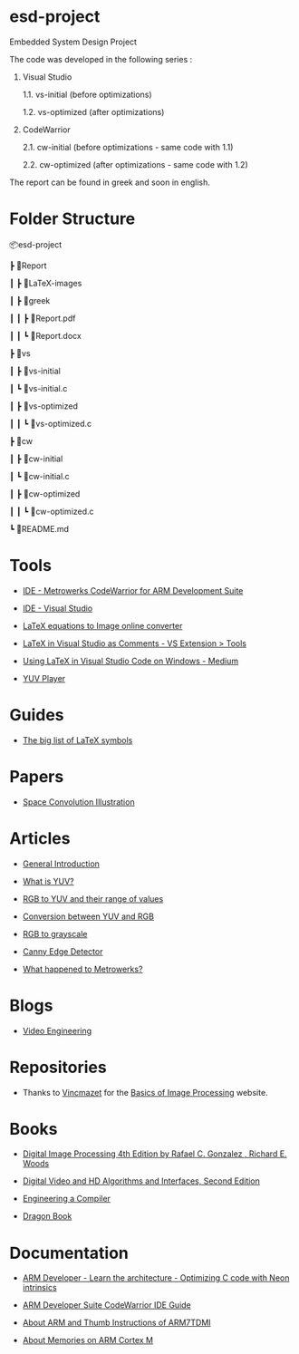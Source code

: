 # esd-project
Embedded System Design Project

The code was developed in the following series :

1. Visual Studio
   
   1.1. vs-initial (before optimizations)

   1.2. vs-optimized (after optimizations)

2. CodeWarrior

   2.1. cw-initial (before optimizations - same code with 1.1)

   2.2. cw-optimized (after optimizations - same code with 1.2)

The report can be found in greek and soon in english.

# Folder Structure

📦esd-project

┣ 📂Report

┃ ┣ 📂LaTeX-images

┃ ┣ 📂greek

┃ ┃ ┣ 📜Report.pdf

┃ ┃ ┗ 📜Report.docx

┣ 📂vs

┃ ┣ 📂vs-initial

┃ ┗ 📜vs-initial.c

┃ ┣ 📂vs-optimized

┃ ┃ ┗ 📜vs-optimized.c

┣ 📂cw

┃ ┣ 📂cw-initial

┃ ┗ 📜cw-initial.c

┃ ┣ 📂cw-optimized

┃ ┃ ┗ 📜cw-optimized.c

┗ 📜README.md

# Tools

 - [IDE - Metrowerks CodeWarrior for ARM Development Suite](http://www.metrowerks.com/)

 - [IDE - Visual Studio](https://visualstudio.microsoft.com/)

 - [LaTeX equations to Image online converter](https://latex2image.joeraut.com/)

 - [LaTeX in Visual Studio as Comments - VS Extension > Tools](https://marketplace.visualstudio.com/items?itemName=vs-publisher-1305558.VsTeXCommentsExtension2022)

 - [Using LaTeX in Visual Studio Code on Windows - Medium](https://guillaumeblanchet.medium.com/using-latex-in-visual-studio-code-on-windows-121032043dad)

 - [YUV Player](https://github.com/Tee0125/yuvplayer)

# Guides

 - [The big list of LaTeX symbols](https://ftp.cc.uoc.gr/mirrors/CTAN/info/symbols/comprehensive/symbols-a4.pdf)

# Papers

 - [Space Convolution Illustration](https://www.researchgate.net/figure/Schematic-illustration-of-a-convolutional-operation-The-convolutional-kernel-shifts-over_fig2_332190148)

# Articles

 - [General Introduction](https://en.wikipedia.org/wiki/Digital_image_processing)

 - [What is YUV?](https://www.pcmag.com/encyclopedia/term/yuv)

 - [RGB to YUV and their range of values](https://dexonsystems.com/blog/rgb-yuv-color-spaces#:~:text=Like%20any%20color%20space%2C%20YUV%20space%20uses%20mathematical,U%20and%20V%20range%20from%20-0.5%20to%200.5.)

 - [Conversion between YUV and RGB](https://www.pcmag.com/encyclopedia/term/yuvrgb-conversion-formulas)

 - [RGB to grayscale](https://www.baeldung.com/cs/convert-rgb-to-grayscale)

 - [Canny Edge Detector](https://en.wikipedia.org/wiki/Canny_edge_detector)

 - [What happened to Metrowerks?](https://theqalead.com/general/what-happened-to-metrowerks/)

# Blogs

 - [Video Engineering](https://poynton.ca/Poynton-video-eng.html)

# Repositories

 - Thanks to [Vincmazet](https://github.com/vincmazet) for the [Basics of Image Processing](https://vincmazet.github.io/bip/) website.

# Books

 - [Digital Image Processing 4th Edition by Rafael C. Gonzalez , Richard E. Woods](https://studylib.net/doc/25705174/digital-image-processing-4th-ed.---r.-gonzalez--r.-woods-...)

 - [Digital Video and HD Algorithms and Interfaces, Second Edition](https://shop.elsevier.com/books/digital-video-and-hd/poynton/978-0-12-391926-7)

 - [Engineering a Compiler](https://shop.elsevier.com/books/engineering-a-compiler/cooper/978-0-12-815412-0)

 - [Dragon Book](https://suif.stanford.edu/dragonbook/)

# Documentation

 - [ARM Developer - Learn the architecture -  Optimizing C code with Neon intrinsics](https://developer.arm.com/documentation/102467/0201?lang=en)

 - [ARM Developer Suite CodeWarrior IDE Guide](https://developer.arm.com/documentation/dui0065/d?lang=en)

 - [About ARM and Thumb Instructions of ARM7TDMI](https://microchip.my.site.com/s/article/ARM-and-Thumb-Instructions-of-ARM7TDMI)

 - [About Memories on ARM Cortex M](https://github.com/arm-university/Fundamentals-of-System-on-Chip-Design-on-Arm-Cortex-M-Microcontrollers/tree/main)

